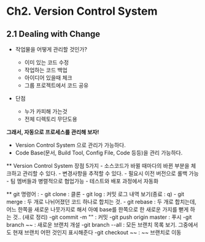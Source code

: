 # Ch2. Version Control System

## 2.1 Dealing with Change

+ 작업물을 어떻게 관리할 것인가?
  - 이미 있는 코드 수정
  - 작업하는 코드 백업
  - 아이디어 있을때 체크
  - 그룹 프로젝트에서 코드 공유
  
+ 단점
  - 누가 카피해 가는것
  - 전체 디렉토리 무단도용
  
**그래서, 자동으로 프로세스를 관리해 보자!**
  - Version Control System 으로 관리가 가능하다. 
  - Code Base(문서, Build Tool, Config File, Code  등등)을 관리 가능하다.
  

** Version Control System 장점 5가지
    - 소스코드가 바뀔 때마다의 바뀐 부분을 체크하고 관리할 수 있다.
    - 변경사항을 추적할 수 있다.
    - 필요시 이전 버전으로 롤백 가능
    - 팀 멤버들과 병렬적으로 협업가능
    - 테스트와 배포 과정에서 자동화

** git 명령어 : 
    - git clone : 클론
    - git log : 커밋 로그 내역 보기(종료 : q)
    - git merge : 두 개로 나뉘어졌던 코드 하나로 합치는 것. 
    - git rebase : 두 개로 합치는데, 어느 한쪽을 새로운 나뭇가지로 해서 아예 base를 한쪽으로 한
                   새로운 가지를 뻗게 하는 것.. (새로 정리)
     -git commit -m "" : 커밋
     -git push origin master : 푸시
     -git branch ~~ : 새로운 브랜치 개설
     -git branch --all : 모든 브랜치 목록 보기. 그중에서도 현재 브랜치 어떤 것인지 표시해준다
     -git checkout ~~ : ~~ 브랜치로 이동
               

